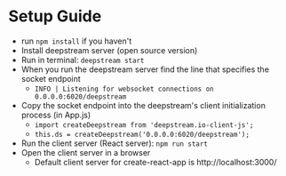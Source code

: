 # Setup Guide

- run `npm install` if you haven't
- Install deepstream server (open source version)
- Run in terminal: `deepstream start`
- When you run the deepstream server find the line that specifies the socket endpoint
  - `INFO | Listening for websocket connections on 0.0.0.0:6020/deepstream`
- Copy the socket endpoint into the deepstream's client initialization process (in App.js)
  - `import createDeepstream from 'deepstream.io-client-js';`
  - `this.ds = createDeepstream('0.0.0.0:6020/deepstream');`
- Run the client server (React server): `npm run start`
- Open the client server in a browser
  - Default client server for create-react-app is http://localhost:3000/